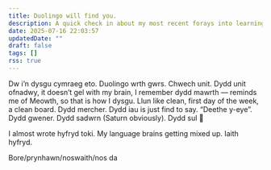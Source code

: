 ```yaml
---
title: Duolingo will find you.
description: A quick check in about my most recent forays into learning Welsh.
date: 2025-07-16 22:03:57
updatedDate: ""
draft: false
tags: []
rss: true
---
```

Dw i’n dysgu cymraeg eto. Duolingo wrth gwrs. Chwech unit. Dydd unit ofnadwy, it doesn’t gel with my brain, I remember dydd mawrth — reminds me of Meowth, so that is how I dysgu. Llun like clean, first day of the week, a clean board. Dydd mercher. Dydd iau is just find to say. “Deethe y-eye”. Dydd gwener. Dydd sadwrn (Saturn obviously). Dydd sul 🦭

I almost wrote hyfryd toki. My language brains getting mixed up. 
Iaith hyfryd.

Bore/prynhawn/noswaith/nos da
